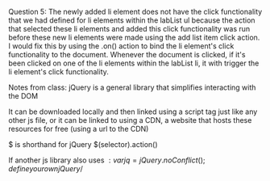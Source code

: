 Question 5:
  The newly added li element does not have the click functionality that we had defined for li elements within the labList ul because the action that selected these li elements and added this click functionality was run before these new li elements were made using the add list item click action.
  I would fix this by using the .on() action to bind the li element's click functionality to the document. Whenever the document is clicked, if it's been clicked on one of the li elements within the labList li, it with trigger the li element's click functionality.

Notes from class:
  jQuery is a general library that simplifies interacting with the DOM

  It can be downloaded locally and then linked using a script tag just like any other js file, or it can be linked to using a CDN, a website that hosts these resources for free (using a url to the CDN)

  $ is shorthand for jQuery
  $(selector).action()

  If another js library also uses $:
  var jq = jQuery.noConflict();
  define your own jQuery/$
